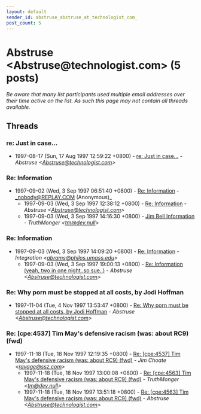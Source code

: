 ```yaml
---
layout: default
sender_id: abstruse_abstruse_at_technologist_com_
post_count: 5
---
```


# Abstruse <Abstruse<span>@</span>technologist.com> (5 posts)

_Be aware that many list participants used multiple email addresses over their time active on the list. As such this page may not contain all threads available._

## Threads

### re: Just in case...
+ 1997-08-17 (Sun, 17 Aug 1997 12:59:22 +0800) - [re: Just in case...](/archive/1997/08/2182842f956a326bc42a16869b1f4a3e7c084d139973ff3f83d14351f2ae428d) - _Abstruse \<Abstruse@technologist.com\>_

### Re: Information
+ 1997-09-02 (Wed, 3 Sep 1997 06:51:40 +0800) - [Re: Information](/archive/1997/09/edca7e33dd4091cdbfca23fd3ffebec56115f17cb94222739a4d8a6e252b8ef4) - _nobody@REPLAY.COM (Anonymous)_
  + 1997-09-03 (Wed, 3 Sep 1997 12:38:12 +0800) - [Re: Information](/archive/1997/09/c64451b755eb461ac0c3d5157125771e0707de2cacce59a25e27798526eff785) - _Abstruse \<Abstruse@technologist.com\>_
  + 1997-09-03 (Wed, 3 Sep 1997 14:16:30 +0800) - [Jim Bell Information](/archive/1997/09/e9c343843a2ec57b84423d22e0fc8d9c9898caaa5c4c3ec59e80b27f5063c84e) - _TruthMonger \<tm@dev.null\>_

### Re: Information
+ 1997-09-03 (Wed, 3 Sep 1997 14:09:20 +0800) - [Re: Information](/archive/1997/09/1023314e18321aae2ddc6f203c38b10cb7b4bd710b7e56bfd4b66b8c74802c5b) - _Integration \<abrams@philos.umass.edu\>_
  + 1997-09-03 (Wed, 3 Sep 1997 19:00:13 +0800) - [Re: Information (yeah, two in one night..so sue..)](/archive/1997/09/7ceafaaec4681a58ee17dc404a855a01bd4df949353b8666ba3fe4817122f915) - _Abstruse \<Abstruse@technologist.com\>_

### Re: Why porn must be stopped at all costs, by Jodi Hoffman
+ 1997-11-04 (Tue, 4 Nov 1997 13:53:47 +0800) - [Re: Why porn must be stopped at all costs, by Jodi Hoffman](/archive/1997/11/4ccc35a66f3b66172ad16eeb8c2879f1a95ed8c551f73d9519f1fff048cb14e9) - _Abstruse \<Abstruse@technologist.com\>_

### Re: [cpe:4537]  Tim May's defensive racism (was: about RC9) (fwd)
+ 1997-11-18 (Tue, 18 Nov 1997 12:19:35 +0800) - [Re: [cpe:4537]  Tim May's defensive racism (was: about RC9) (fwd)](/archive/1997/11/3710f1aae750aa3c5bf5f75ca2a733068d5b743bc48bb8419000bc63d7c4cf7c) - _Jim Choate \<ravage@ssz.com\>_
  + 1997-11-18 (Tue, 18 Nov 1997 13:00:08 +0800) - [Re: [cpe:4563] Tim May's defensive racism (was: about RC9) (fwd)](/archive/1997/11/debd16dc89a0ba28335db3305cd2c66c93ba9638a2a0ecec80240c56a55e8a66) - _TruthMonger \<tm@dev.null\>_
  + 1997-11-18 (Tue, 18 Nov 1997 13:51:18 +0800) - [Re: [cpe:4563] Tim May's defensive racism (was: about RC9) (fwd)](/archive/1997/11/725410ecf01b082b2ccd71de97198a5f8086386d55bb40f6c5deb8da0057559f) - _Abstruse \<Abstruse@technologist.com\>_

